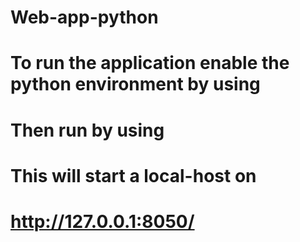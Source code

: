 # Web-app-python

# To run the application enable the python environment by using 
<!-- pipenv shell -->

# Then run by using 
<!-- python app.py -->

# This will start a local-host on 
# http://127.0.0.1:8050/
